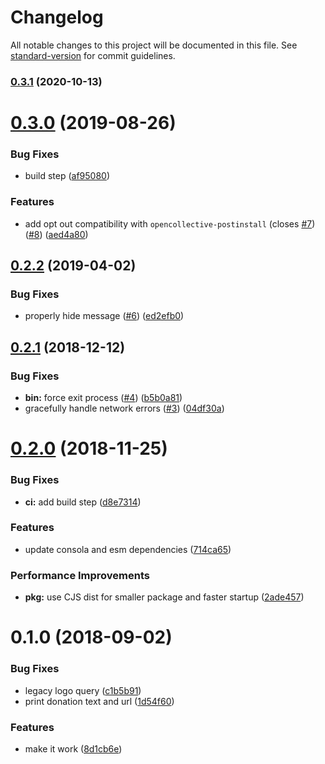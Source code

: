 # Changelog

All notable changes to this project will be documented in this file. See [standard-version](https://github.com/conventional-changelog/standard-version) for commit guidelines.

### [0.3.1](https://github.com/nuxt-contrib/opencollective/compare/v0.3.0...v0.3.1) (2020-10-13)

<a name="0.3.0"></a>
# [0.3.0](https://github.com/nuxt-contrib/opencollective/compare/v0.2.2...v0.3.0) (2019-08-26)


### Bug Fixes

* build step ([af95080](https://github.com/nuxt-contrib/opencollective/commit/af95080))


### Features

* add opt out compatibility with `opencollective-postinstall` (closes [#7](https://github.com/nuxt-contrib/opencollective/issues/7)) ([#8](https://github.com/nuxt-contrib/opencollective/issues/8)) ([aed4a80](https://github.com/nuxt-contrib/opencollective/commit/aed4a80))



<a name="0.2.2"></a>
## [0.2.2](https://github.com/nuxt-contrib/opencollective/compare/v0.2.1...v0.2.2) (2019-04-02)


### Bug Fixes

* properly hide message ([#6](https://github.com/nuxt-contrib/opencollective/issues/6)) ([ed2efb0](https://github.com/nuxt-contrib/opencollective/commit/ed2efb0))



<a name="0.2.1"></a>
## [0.2.1](https://github.com/nuxt-contrib/opencollective/compare/v0.2.0...v0.2.1) (2018-12-12)


### Bug Fixes

* **bin:** force exit process ([#4](https://github.com/nuxt-contrib/opencollective/issues/4)) ([b5b0a81](https://github.com/nuxt-contrib/opencollective/commit/b5b0a81))
* gracefully handle network errors ([#3](https://github.com/nuxt-contrib/opencollective/issues/3)) ([04df30a](https://github.com/nuxt-contrib/opencollective/commit/04df30a))



<a name="0.2.0"></a>
# [0.2.0](https://github.com/nuxt-contrib/opencollective/compare/v0.1.0...v0.2.0) (2018-11-25)


### Bug Fixes

* **ci:** add build step ([d8e7314](https://github.com/nuxt-contrib/opencollective/commit/d8e7314))


### Features

* update consola and esm dependencies ([714ca65](https://github.com/nuxt-contrib/opencollective/commit/714ca65))


### Performance Improvements

* **pkg:** use CJS dist for smaller package and faster startup ([2ade457](https://github.com/nuxt-contrib/opencollective/commit/2ade457))



<a name="0.1.0"></a>
# 0.1.0 (2018-09-02)


### Bug Fixes

* legacy logo query ([c1b5b91](https://github.com/nuxt-contrib/opencollective/commit/c1b5b91))
* print donation text and url ([1d54f60](https://github.com/nuxt-contrib/opencollective/commit/1d54f60))


### Features

* make it work ([8d1cb6e](https://github.com/nuxt-contrib/opencollective/commit/8d1cb6e))
